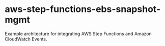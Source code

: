 # aws-step-functions-ebs-snapshot-mgmt
Example architecture for integrating AWS Step Functions and Amazon CloudWatch Events.
